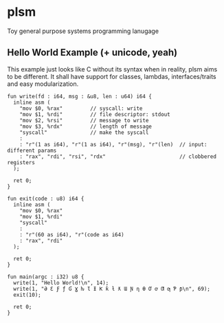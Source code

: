 # plsm

Toy general purpose systems programming lanugage

## Hello World Example (+ unicode, yeah)

This example just looks like C without its syntax when in reality, plsm aims to be different. It shall have support for classes, lambdas, interfaces/traits and easy modularization.

```plsm
fun write(fd : i64, msg : &u8, len : u64) i64 {
  inline asm (
    "mov $0, %rax"         // syscall: write
    "mov $1, %rdi"         // file descriptor: stdout
    "mov $2, %rsi"         // message to write
    "mov $3, %rdx"         // length of message
    "syscall"              // make the syscall
    :
    : "r"(1 as i64), "r"(1 as i64), "r"(msg), "r"(len)  // input: different params
    : "rax", "rdi", "rsi", "rdx"                        // clobbered registers
  );

  ret 0;
}

fun exit(code : u8) i64 {
  inline asm (
    "mov $0, %rax"
    "mov $1, %rdi"
    "syscall"
    :
    : "r"(60 as i64), "r"(code as i64)
    : "rax", "rdi"
  );

  ret 0;
}

fun main(argc : i32) u8 {
  write(1, "Hello World!\n", 14);
  write(1, "Ə Ɛ Ƒ ƒ Ɠ Ɣ ƕ Ɩ Ɨ Ƙ ƙ ƚ ƛ Ɯ Ɲ ƞ Ɵ Ơ ơ Ƣ ƣ Ƥ ƥ\n", 69);
  exit(10);

  ret 0;
}
```